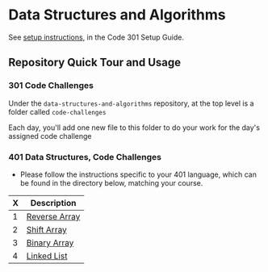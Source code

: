 # Data Structures and Algorithms

See [setup instructions](https://codefellows.github.io/setup-guide/code-301/3-code-challenges), in the Code 301 Setup Guide.

## Repository Quick Tour and Usage

### 301 Code Challenges

Under the `data-structures-and-algorithms` repository, at the top level is a folder called `code-challenges`

Each day, you'll add one new file to this folder to do your work for the day's assigned code challenge

### 401 Data Structures, Code Challenges

- Please follow the instructions specific to your 401 language, which can be found in the directory below, matching your course.


| X     | Description |
| ----------- | ----------- |
| 1      | [Reverse Array](./javascript/class-01) |
| 2   | [Shift Array](./javascript/class-02) |
| 3   | [Binary Array](./javascript/class-03) |
| 4 | [Linked List](./Data-Structures/linkedList) |
